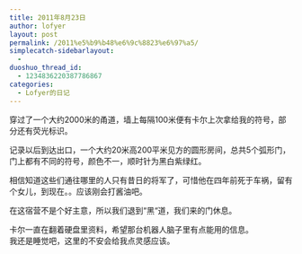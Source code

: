 ```yaml
---
title: 2011年8月23日
author: lofyer
layout: post
permalink: /2011%e5%b9%b48%e6%9c%8823%e6%97%a5/
simplecatch-sidebarlayout:
  - 
duoshuo_thread_id:
  - 1234836220387786867
categories:
  - Lofyer的日记
---
```

穿过了一个大约2000米的甬道，墙上每隔100米便有卡尔上次拿给我的符号，部分还有荧光标识。

记录以后到达出口，一个大约20米高200平米见方的圆形房间，总共5个弧形门，门上都有不同的符号，颜色不一，顺时针为黑白紫绿红。

相信知道这些们通往哪里的人只有昔日的将军了，可惜他在四年前死于车祸，留有个女儿，到现在。。应该刚会打酱油吧。

在这宿营不是个好主意，所以我们退到“黑“道，我们来的门休息。

卡尔一直在翻着硬盘里资料，希望那台机器人脑子里有点能用的信息。  
我还是睡觉吧，这里的不安会给我点灵感应该。